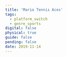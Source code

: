 ```yaml
---
title: 'Mario Tennis Aces'
tags:
  - platform_switch
  - genre_sports
digital: false
physical: true
guide: false
pending: false
date: 2019-11-14
---
```


